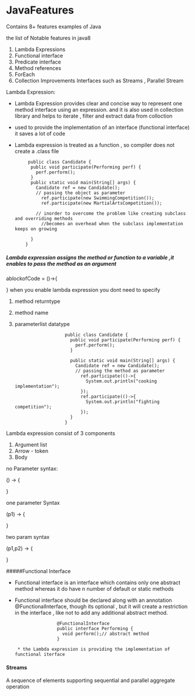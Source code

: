 # JavaFeatures
Contains 8+ features examples of Java 

the list of Notable features in java8 
  1. Lambda Expressions
  2. Functional interface 
  3. Predicate interface
  4. Method references
  5. ForEach 
  6. Collection Improvements Interfaces such as Streams , Parallel Stream

Lambda Expression:
  
  * Lambda Expression provides clear and concise way to represent one method interface using an expression.
  and it is also used in collection library and helps to iterate , filter and extract data from colloction 
  
  * used to provide the implementation of an interface (functional interface) it saves a lot of code 
  * Lambda expression is treated as a function , so compiler does not create a .class file 


             public class Candidate {
              public void participate(Performing perf) {
                perf.perform();
              }
              public static void main(String[] args) {
                Candidate ref = new Candidate();
                // passing the object as parameter
                  ref.participate(new SwimmingCompetition());
                  ref.participate(new MartialArtsCompetition());

                // inorder to overcome the problem like creating subclass and overriding methods 
                  //becomes an overhead when the subclass implementation keeps on growing

              }
            }
            
            
##### Lambda expression assigns the method or function to a variable ,it enables to pass the method as an argument 

ablockofCode = ()->{



} 
when you enable lambda expression you dont need to specify 
1. method returntype
2. method name 
3. parameterlist datatype 

                          public class Candidate {
                            public void participate(Performing perf) {
                              perf.perform();
                            }

                            public static void main(String[] args) {
                              Candidate ref = new Candidate();
                              // passing the method as parameter
                                ref.participate(()->{
                                  System.out.println("cooking implementation");
                                });
                                ref.participate(()->{
                                  System.out.println("fighting competition");
                                });
                            }
                          }

Lambda expression consist of 3 components 
1. Argument list 
2. Arrow - token
3. Body 

no Parameter syntax:

() -> {

}

one parameter Syntax 

(p1) -> {
 
 }
 
 two param syntax 
 
 (p1,p2) -> {
 
 
 }
 
#####Functional Interface

* Functional interface is an interface which contains only one abstract method whereas it do have n number of default or static methods 

* Functional interface should be declared along with an annotation @FunctionalInterface, though its optional , but it will create a restriction in the 
interface , like not to add any additional abstract method.

                      @FunctionalInterface
                      public interface Performing {
                        void perform();// abstract method
                      }
                      
       * the Lambda expression is providing the implementation of functional iterface 


#### Streams 

A sequence of elements supporting sequential and parallel aggregate operation






